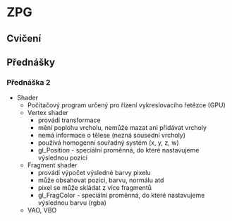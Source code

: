 # ZPG
## Cvičení
## Přednášky
### Přednáška 2
- Shader
  - Počítačový program určený pro řízení vykreslovacího řetězce (GPU)
  - Vertex shader
    - provádí transformace
    - mění poplohu vrcholu, nemůže mazat ani přidávat vrcholy
    - nemá informace o tělese (nezná sousední vrcholy)
    - používá homogenní souřadný systém (x, y, z, w)
    - gl_Position - speciální proměnná, do které nastavujeme výslednou pozici
  - Fragment shader
    - provádí výpočet výsledné barvy pixelu
    - může obsahovat pozici, barvu, normálu atd
    - pixel se může skládat z více fragmentů
    - gl_FragColor - speciální proměnná, do které nastavujeme výslednou barvu (rgba)
  - VAO, VBO